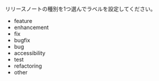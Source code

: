 リリースノートの種別を1つ選んでラベルを設定してください。
- feature
- enhancement
- fix
- bugfix
- bug
- accessibility
- test
- refactoring
- other
